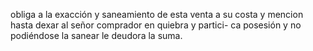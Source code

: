 obliga a la exacción y saneamiento de esta venta a su costa y mencion hasta dexar al señor comprador en quiebra y partici- ca posesión y no podiéndose la sanear le deudora la suma.